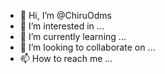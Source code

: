 - 👋 Hi, I’m @ChiruOdms
- 👀 I’m interested in ...
- 🌱 I’m currently learning ...
- 💞️ I’m looking to collaborate on ...
- 📫 How to reach me ...

<!---
ChiruOdms/ChiruOdms is a ✨ special ✨ repository because its `README.md` (this file) appears on your GitHub profile.
You can click the Preview link to take a look at your changes.
--->
